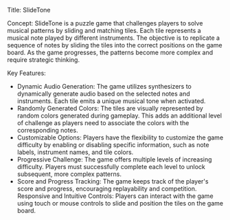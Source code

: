 Title: SlideTone

Concept:
SlideTone is a puzzle game that challenges players to solve musical patterns by sliding and matching tiles. Each tile represents a musical note played by different instruments. The objective is to replicate a sequence of notes by sliding the tiles into the correct positions on the game board. As the game progresses, the patterns become more complex and require strategic thinking.

Key Features:

- Dynamic Audio Generation: The game utilizes synthesizers to dynamically generate audio based on the selected notes and instruments. Each tile emits a unique musical tone when activated.
- Randomly Generated Colors: The tiles are visually represented by random colors generated during gameplay. This adds an additional level of challenge as players need to associate the colors with the corresponding notes.
- Customizable Options: Players have the flexibility to customize the game difficulty by enabling or disabling specific information, such as note labels, instrument names, and tile colors.
- Progressive Challenge: The game offers multiple levels of increasing difficulty. Players must successfully complete each level to unlock subsequent, more complex patterns.
- Score and Progress Tracking: The game keeps track of the player's score and progress, encouraging replayability and competition.
Responsive and Intuitive Controls: Players can interact with the game using touch or mouse controls to slide and position the tiles on the game board.
